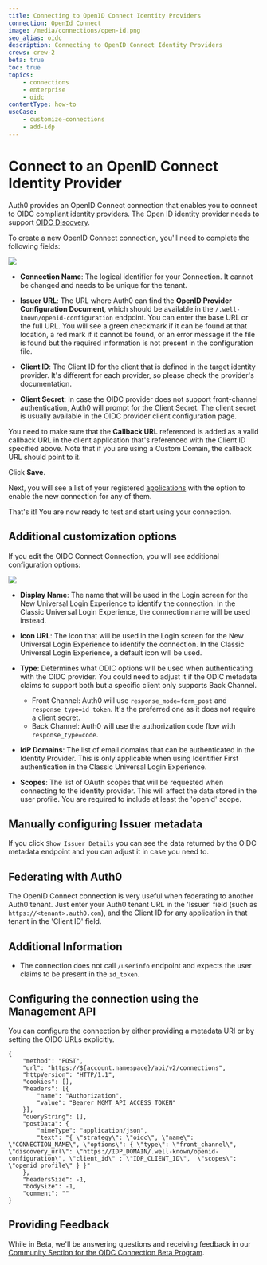 ```yaml
---
title: Connecting to OpenID Connect Identity Providers
connection: OpenId Connect
image: /media/connections/open-id.png
seo_alias: oidc
description: Connecting to OpenID Connect Identity Providers
crews: crew-2
beta: true
toc: true
topics:
    - connections
    - enterprise
    - oidc
contentType: how-to
useCase:
    - customize-connections
    - add-idp
---
```


# Connect to an OpenID Connect Identity Provider

Auth0 provides an OpenID Connect connection that enables you to connect to OIDC compliant identity providers. The Open ID identity provider needs to support [OIDC Discovery](https://openid.net/specs/openid-connect-discovery-1_0.html).

To create a new OpenID Connect connection, you'll need to complete the following fields:

![](/media/articles/connections/enterprise/oidc/oidc-small.png)

* **Connection Name**: The logical identifier for your Connection. It cannot be changed and needs to be unique for the tenant.

* **Issuer URL**: The URL where Auth0 can find the **OpenID Provider Configuration Document**, which should be available in the `/.well-known/openid-configuration` endpoint. You can enter the base URL or the full URL. You will see a green checkmark if it can be found at that location, a red mark if it cannot be found, or an error message if the file is found but the required information is not present in the configuration file.

* **Client ID**: The Client ID for the client that is defined in the target identity provider. It's different for each provider, so please check the provider's documentation.

* **Client Secret**: In case the OIDC provider does not support front-channel authentication, Auth0 will prompt for the Client Secret. The client secret is usually available in the OIDC provider client configuration page.

You need to make sure that the **Callback URL** referenced is added as a valid callback URL in the client application that's referenced with the Client ID specified above. Note that if you are using a Custom Domain, the callback URL should point to it.

Click **Save**.

Next, you will see a list of your registered [applications](${manage_url}/#/applications) with the option to enable the new connection for any of them.

That's it! You are now ready to test and start using your connection.

## Additional customization options

If you edit the OIDC Connect Connection, you will see additional configuration options:

![](/media/articles/connections/enterprise/oidc/oidc-details.png)

* **Display Name**: The name that will be used in the Login screen for the New Universal Login Experience to identify the connection. In the Classic Universal Login Experience, the connection name will be used instead.

* **Icon URL**: The icon that will be used in the Login screen for the New Universal Login Experience to identify the connection. In the Classic Universal Login Experience, a default icon will be used.

* **Type**: Determines what ODIC options will be used when authenticating with the OIDC provider. You could need to adjust it if the ODIC metadata claims to support both but a specific client only supports Back Channel.

    * Front Channel: Auth0 will use `response_mode=form_post` and `response_type=id_token`. It's the preferred one as it does not require a client secret. 
    * Back Channel: Auth0 will use the authorization code flow with `response_type=code`.

* **IdP Domains**: The list of email domains that can be authenticated in the Identity Provider. This is only applicable when using Identifier First authentication in the Classic Universal Login Experience.

* **Scopes**: The list of OAuth scopes that will be requested when connecting to the identity provider. This will affect the data stored in the user profile. You are required to include at least the 'openid' scope.

## Manually configuring Issuer metadata 

If you click `Show Issuer Details` you can see the data returned by the OIDC metadata endpoint and you can adjust it in case you need to.

## Federating with Auth0

The OpenID Connect connection is very useful when federating to another Auth0 tenant. Just enter your Auth0 tenant URL in the 'Issuer' field (such as `https://<tenant>.auth0.com`), and the Client ID for any application in that tenant in the 'Client ID' field.

## Additional Information

- The connection does not call `/userinfo` endpoint and expects the user claims to be present in the `id_token`.

## Configuring the connection using the Management API

You can configure the connection by either providing a metadata URI or by setting the OIDC URLs explicitly. 


```har
{
	"method": "POST",
	"url": "https://${account.namespace}/api/v2/connections",
	"httpVersion": "HTTP/1.1",
	"cookies": [],
	"headers": [{
		"name": "Authorization",
		"value": "Bearer MGMT_API_ACCESS_TOKEN"
	}],
	"queryString": [],
	"postData": {
		"mimeType": "application/json",
		"text": "{ \"strategy\": \"oidc\", \"name\": \"CONNECTION_NAME\", \"options\": { \"type\": \"front_channel\", \"discovery_url\": \"https://IDP_DOMAIN/.well-known/openid-configuration\", \"client_id\" : \"IDP_CLIENT_ID\",  \"scopes\": \"openid profile\" } }"
	},
	"headersSize": -1,
	"bodySize": -1,
	"comment": ""
}
```

## Providing Feedback

While in Beta, we'll be answering questions and receiving feedback in our [Community Section for the OIDC Connection Beta Program](https://community.auth0.com/c/auth0-beta-programs/new-oidc-connection-beta).


